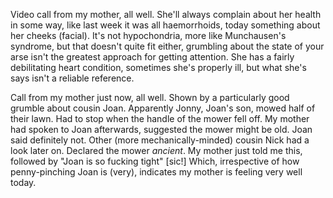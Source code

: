 Video call from my mother, all well. She'll always complain about her health in some way, like last week it was all haemorrhoids, today something about her cheeks (facial). It's not hypochondria, more like Munchausen's syndrome, but that doesn't quite fit either, grumbling about the state of your arse isn't the greatest approach for getting attention. She has a fairly debilitating heart condition, sometimes she's properly ill, but what she's says isn't a reliable reference. 

Call from my mother just now, all well. Shown by a particularly good grumble about cousin Joan. Apparently Jonny, Joan's son, mowed half of their lawn. Had to stop when the handle of the mower fell off. My mother had spoken to Joan afterwards, suggested the mower might be old. Joan said definitely not. Other (more mechanically-minded) cousin Nick had a look later on. Declared the mower *ancient*. My mother just told me this, followed by "Joan is so fucking tight" [sic!] Which, irrespective of how penny-pinching Joan is (very), indicates my mother is feeling very well today.